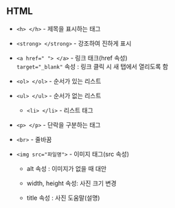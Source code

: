 ## HTML

- `<h> </h>` - 제목을 표시하는 태그

- `<strong> </strong>` - 강조하여 진하게 표시
- `<a href=" "> </a>` - 링크 태크(href 속성)  
  `target="_blank"` 속성 : 링크 클릭 시 새 탭에서 열리도록 함
- `<ol> </ol>` - 순서가 있는 리스트
- `<ul> </ul>` - 순서가 없는 리스트

  - `<li> </li>` - 리스트 태그

- `<p> </p>` - 단락을 구분하는 태그
- `<br>` - 줄바꿈
- `<img src="파일명">` - 이미지 태그(src 속성)

  - alt 속성 : 이미지가 없을 때 대안

  - width, height 속성: 사진 크기 변경
  - title 속성 : 사진 도움말(설명)
